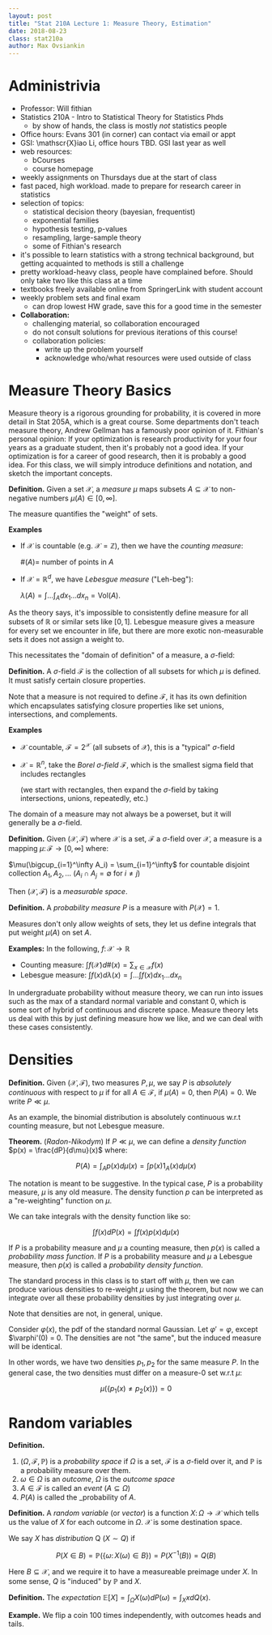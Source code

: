 ```yaml
---
layout: post
title: "Stat 210A Lecture 1: Measure Theory, Estimation"
date: 2018-08-23
class: stat210a
author: Max Ovsiankin
---
```


# Administrivia

- Professor: Will fithian
- Statistics 210A - Intro to Statistical Theory for Statistics Phds
  - by show of hands, the class is mostly _not_ statistics people
- Office hours: Evans 301 (in corner) can contact via email or appt
- GSI: \mathscr{X}iao Li, office hours TBD. GSI last year as well
- web resources:
  - bCourses
  - course homepage
- weekly assignments on Thursdays due at the start of class
- fast paced, high workload. made to prepare for research career in statistics
- selection of topics:
  - statistical decision theory (bayesian, frequentist)
  - exponential families
  - hypothesis testing, p-values
  - resampling, large-sample theory
  - some of Fithian's research
- it's possible to learn statistics with a strong technical background, but getting acquainted to methods is still a challenge
- pretty workload-heavy class, people have complained before. Should only take two like this  class at a time
- textbooks freely available online from SpringerLink with student account
- weekly problem sets and final exam
  - can drop lowest HW grade, save this for a good time in the semester
- __Collaboration:__ 
  - challenging material, so collaboration encouraged
  - do not consult solutions for previous iterations of this course! 
  - collaboration policies:
    - write up the problem yourself
    - acknowledge who/what resources were used outside of class

# Measure Theory Basics

Measure theory is a rigorous grounding for probability, it is covered in more detail in Stat 205A, which is a great course.
Some departments don't teach measure theory, Andrew Gellman has a famously poor opinion of it.
Fithian's personal opinion: If your optimization is research productivity for your four years as a graduate student, then
it's probably not a good idea.
If your optimization is for a career of good research, then it is probably a good idea.
For this class, we will simply introduce definitions and notation, and sketch the important concepts.

__Definition.__ Given a set $\mathscr{X}$, a _measure_ $\mu$ maps subsets $A \subseteq \mathscr{X}$ to non-negative numbers $\mu(A) \in [0, \infty]$.

The measure quantifies the "weight" of sets.

__Examples__

- If $\mathscr{X}$ is countable (e.g. $\mathscr{X} = \mathbb{Z}$), then we have the _counting measure_:
  
  $\#(A) =$ number of points in $A$

- If $\mathscr{X} = \mathbb{R}^d$, we have _Lebesgue measure_ ("Leh-beg"):

  $\lambda(A) = \int \ldots \int_A dx_1 \ldots dx_n = \text{Vol}(A)$.

As the theory says, it's impossible to consistently define measure for all subsets of $\mathbb{R}$ or similar sets like $[0, 1]$. Lebesgue measure gives a measure for every set we encounter in life, but there are more exotic non-measurable sets it does not assign a weight to.

This necessitates the "domain of definition" of a measure, a $\sigma$-field:

__Definition.__ A $\sigma$-field $\mathscr{F}$ is the collection of all subsets for which $\mu$ is defined.
It must satisfy certain closure properties.

Note that a measure is not required to define $\mathscr{F}$, it has its own definition which encapsulates satisfying closure properties like set unions, intersections, and complements.

__Examples__

- $\mathscr{X}$ countable, $\mathscr{F} = 2^\mathscr{X}$ (all subsets of $\mathscr{X}$), this is a "typical" $\sigma$-field
- $\mathscr{X} = \mathbb{R}^n$, take the _Borel $\sigma$-field_ $\mathscr{F}$, which is the smallest sigma field that includes rectangles

  (we start with rectangles, then expand the $\sigma$-field by taking intersections, unions, repeatedly, etc.)

The domain of a measure may not always be a powerset, but it will generally be a $\sigma$-field.

__Definition.__ Given $(\mathscr{X}, \mathscr{F})$ where $\mathscr{X}$ is a set, $\mathscr{F}$ a $\sigma$-field over $\mathscr{X}$, a measure is a mapping $\mu \colon \mathscr{F} \to [0, \infty]$ where:

$\mu(\bigcup_{i=1}^\infty A_i) = \sum_{i=1}^\infty$ for countable disjoint collection $A_1, A_2, \ldots$
($A_i \cap A_j = \emptyset$ for $i \neq j$)

Then $(\mathscr{X}, \mathscr{F})$ is a _measurable space_.

__Definition.__ A _probability measure_ $P$ is a measure with $P(\mathscr{X}) = 1$.

Measures don't only allow weights of sets, they let us define integrals that put weight $\mu(A)$ on set $A$.

__Examples:__ In the following, $f \colon \mathscr{X} \to \mathbb{R}$

- Counting measure: $\int f(\mathscr{X}) d \#(x) = \sum_{x \in \mathscr{X}} f(x)$ 
- Lebesgue measure: $\int f(x) d \lambda(x) = \int \ldots \int f(x) dx_1 \ldots dx_n$

In undergraduate probability without measure theory, we can run into issues such as the max of a standard normal variable and constant 0, which is some sort of hybrid of continuous and discrete space. Measure theory lets us deal with this by just defining measure how we like, and we can deal with these cases consistently.

# Densities

__Definition.__ Given $(\mathscr{X}, \mathscr{F})$, two measures $P, \mu$, we say $P$ is _absolutely continuous_ with respect to $\mu$ if for all $A \in \mathscr{F}$, if $\mu(A) = 0$, then $P(A) = 0$. We write $P \ll \mu$.

As an example, the binomial distribution is absolutely continuous w.r.t counting measure, but not Lebesgue measure.

__Theorem.__ (_Radon-Nikodym_) If $P \ll \mu$, we can define a _density function_ $p(x) = \frac{dP}{d\mu}(x)$ where:

$$P(A) = \int_A p(x) d\mu(x) = \int p(x) 1_A(x) d \mu(x)$$

The notation is meant to be suggestive. In the typical case, $P$ is a probability measure, $\mu$ is any old measure. The density function $p$ can be interpreted as a "re-weighting" function on $\mu$.

We can take integrals with the density function like so:

$$ \int f(x) dP(x) = \int f(x) p(x) d \mu(x)$$

If $P$ is a probability measure and $\mu$ a counting measure, then $p(x)$ is called a _probability mass function_.
If $P$ is a probability measure and $\mu$ a Lebesgue measure, then $p(x)$ is called a _probability density function_.

The standard process in this class is to start off with $\mu$, then we can produce various densities to re-weight $\mu$ using the theorem,
but now we can integrate over all these probability densities by just integrating over $\mu$.

Note that densities are not, in general, unique.

Consider $\varphi(x)$, the pdf of the standard normal Gaussian. Let $\varphi' = \varphi$, except $\varphi'(0) = 0. The densities are not
"the same", but the induced measure will be identical.

In other words, we have two densities $p_1, p_2$ for the same measure $P$. In the general case, the two densities must differ on a measure-0 set w.r.t $\mu$:

$$ \mu(\{ p_1(x) \neq p_2(x) \}) = 0 $$

# Random variables

__Definition.__

1. $(\Omega, \mathscr{F}, \mathbb{P})$ is a _probability space_ if $\Omega$ is a set, $\mathscr{F}$ is a $\sigma$-field over it, and $\mathbb{P}$ is a probability measure over them.
2. $\omega \in \Omega$ is an _outcome_, $\Omega$ is the _outcome space_
3. $A \in \mathscr{F}$ is called an _event_ ($A \subseteq \Omega$)
4. $P(A)$ is called the _probability of $A$.

__Definition.__ A _random variable_ (or _vector_) is a function $X \colon \Omega \to \mathscr{X}$ which tells us the value of $X$ for each outcome in $\Omega$. $\mathscr{X}$ is some destination space.

We say $X$ has _distribution_ Q ($X \sim Q$) if

$$ P(X \in B) = \mathbb{P}(\{ \omega \colon X(\omega) \in B \}) = P(X^{-1}(B)) = Q(B)$$

Here $B \subseteq \mathscr{X}$, and we require it to have a measureable preimage under $X$.
In some sense, $Q$ is "induced" by $\mathbb{P}$ and $X$.

__Definition.__ The _expectation_ $\mathbb{E}[X] = \int_{\Omega} X(\omega) d P(\omega) = \int_X x d Q(x)$.

__Example.__ We flip a coin 100 times independently, with outcomes heads and tails.
